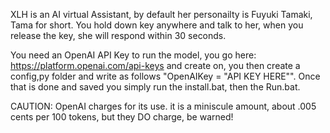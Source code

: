 XLH is an AI virtual Assistant, by default her personailty is Fuyuki Tamaki, Tama for short. You hold down key anywhere and talk to her, when you release the key, she will respond within 30 seconds.


You need an OpenAI API Key to run the model, you go here: https://platform.openai.com/api-keys and create on, you then create a config,py folder and write as follows "OpenAIKey = "API KEY HERE"". Once that is done and saved you simply run the install.bat, then the Run.bat.

CAUTION: OpenAI charges for its use. it is a miniscule amount, about .005 cents per 100 tokens, but they DO charge, be warned!
